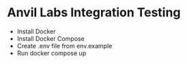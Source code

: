 # Anvil Labs Integration Testing

* Install Docker
* Install Docker Compose
* Create .env file from env.example
* Run docker compose up
